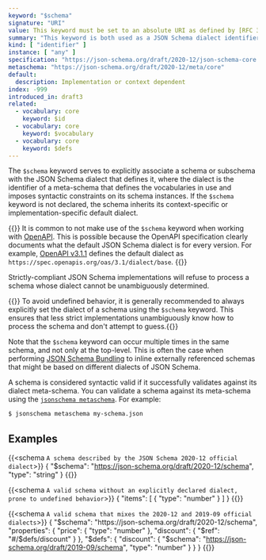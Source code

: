 ```yaml
---
keyword: "$schema"
signature: "URI"
value: This keyword must be set to an absolute URI as defined by [RFC 3986](https://www.rfc-editor.org/info/rfc3986)
summary: "This keyword is both used as a JSON Schema dialect identifier and as a reference to a JSON Schema which describes the set of valid schemas written for this particular dialect."
kind: [ "identifier" ]
instance: [ "any" ]
specification: "https://json-schema.org/draft/2020-12/json-schema-core.html#section-8.1.1"
metaschema: "https://json-schema.org/draft/2020-12/meta/core"
default:
  description: Implementation or context dependent
index: -999
introduced_in: draft3
related:
  - vocabulary: core
    keyword: $id
  - vocabulary: core
    keyword: $vocabulary
  - vocabulary: core
    keyword: $defs
---
```


The `$schema` keyword serves to explicitly associate a schema or subschema with
the JSON Schema dialect that defines it, where the dialect is the identifier of
a meta-schema that defines the vocabularies in use and imposes syntactic
constraints on its schema instances. If the `$schema` keyword is not declared,
the schema inherits its context-specific or implementation-specific default
dialect.

{{<learning-more>}} It is common to not make use of the `$schema` keyword when
working with [OpenAPI](https://www.openapis.org). This is possible because the
OpenAPI specification clearly documents what the default JSON Schema dialect is
for every version. For example, [OpenAPI
v3.1.1](https://spec.openapis.org/oas/latest.html#schema-object) defines the default dialect as
`https://spec.openapis.org/oas/3.1/dialect/base`.  {{</learning-more>}}

Strictly-compliant JSON Schema implementations will refuse to process a schema
whose dialect cannot be unambiguously determined.

{{<best-practice>}} To avoid undefined behavior, it is generally recommended to
always explicitly set the dialect of a schema using the `$schema` keyword. This
ensures that less strict implementations unambiguously know how to process the
schema and don't attempt to guess.{{</best-practice>}}

Note that the `$schema` keyword can occur multiple times in the same schema,
and not only at the top-level. This is often the case when performing [JSON
Schema
Bundling](https://github.com/sourcemeta/jsonschema/blob/main/docs/bundle.markdown)
to inline externally referenced schemas that might be based on different
dialects of JSON Schema.

A schema is considered syntactic valid if it successfully validates against its
dialect meta-schema. You can validate a schema against its meta-schema using
the [`jsonschema
metaschema`](https://github.com/sourcemeta/jsonschema/blob/main/docs/metaschema.markdown).
For example:

```sh
$ jsonschema metaschema my-schema.json
```

## Examples

{{<schema `A schema described by the JSON Schema 2020-12 official dialect`>}}
{
  "$schema": "https://json-schema.org/draft/2020-12/schema",
  "type": "string"
}
{{</schema>}}

{{<schema `A valid schema without an explicitly declared dialect, prone to undefined behavior`>}}
{
  "items": [ { "type": "number" } ]
}
{{</schema>}}

{{<schema `A valid schema that mixes the 2020-12 and 2019-09 official dialects`>}}
{
  "$schema": "https://json-schema.org/draft/2020-12/schema",
  "properties": {
    "price": { "type": "number" },
    "discount": {
      "$ref": "#/$defs/discount"
    }
  },
  "$defs": {
    "discount": {
      "$schema": "https://json-schema.org/draft/2019-09/schema",
      "type": "number"
    }
  }
}
{{</schema>}}
